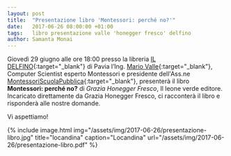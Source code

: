 ```yaml
---
layout: post
title:  "Presentazione libro 'Montessori: perché no?'"
date:   2017-06-26 08:00:00 +01:00
tags:   libro presentazione valle 'honegger fresco' delfino
author: Samanta Monai
---
```


Giovedì 29 giugno alle ore 18:00 presso la libreria [IL DELFINO](https://it-it.facebook.com/LibreriailDelfinoPavia/){:target="_blank"} di Pavia l’Ing. [Mario Valle](http://mariovalle.name/montessori/index.html){:target="_blank"}, Computer Scientist esperto Montessori e presidente dell'Ass.ne [MontessoriScuolaPubblica](https://montessoriscuolapubblica.com/){:target="_blank"}, presenterà il libro **Montessori: perché no?** di _Grazia Honegger Fresco_, Il leone verde editore. Incaricato direttamente da Grazia Honegger Fresco, ci racconterà il libro e risponderà alle nostre domande.

Vi aspettiamo!


{% include image.html img="/assets/img/2017-06-26/presentazione-libro.jpg" title="locandina" caption="Locandina" url="/assets/img/2017-06-26/presentazione-libro.pdf" %}
